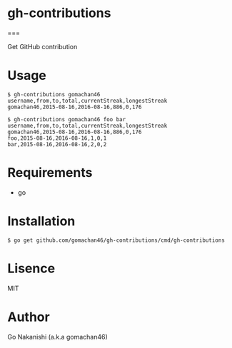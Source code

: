 # gh-contributions

===

Get GitHub contribution

# Usage

```
$ gh-contributions gomachan46
username,from,to,total,currentStreak,longestStreak
gomachan46,2015-08-16,2016-08-16,886,0,176
```

```
$ gh-contributions gomachan46 foo bar
username,from,to,total,currentStreak,longestStreak
gomachan46,2015-08-16,2016-08-16,886,0,176
foo,2015-08-16,2016-08-16,1,0,1
bar,2015-08-16,2016-08-16,2,0,2
```

# Requirements

* go

# Installation

```
$ go get github.com/gomachan46/gh-contributions/cmd/gh-contributions
```

# Lisence

MIT

# Author

Go Nakanishi (a.k.a gomachan46)
